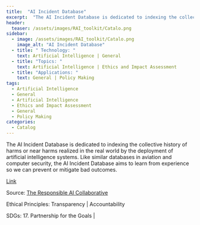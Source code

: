 ```yaml
---
title:  "AI Incident Database"  
excerpt:  "The AI Incident Database is dedicated to indexing the collective history of harm (...)"  
header:
  teaser: /assets/images/RAI_toolkit/Catalo.png
sidebar:
  - image: /assets/images/RAI_toolkit/Catalo.png
    image_alt: "AI Incident Database"
  - title: " Technology: "
    text: Artificial Intelligence | General
  - title: "Topics: " 
    text: Artificial Intelligence | Ethics and Impact Assessment
  - title: "Applications: " 
    text: General | Policy Making
tags:
  - Artificial Intelligence
  - General
  - Artificial Intelligence
  - Ethics and Impact Assessment
  - General
  - Policy Making
categories:
  - Catalog
---
```

The AI Incident Database is dedicated to indexing the collective history of harms or near harms realized in the real world by the deployment of artificial intelligence systems. Like similar databases in aviation and computer security, the AI Incident Database aims to learn from experience so we can prevent or mitigate bad outcomes.

[Link](https://incidentdatabase.ai)

Source: [The Responsible AI Collaborative](https://incidentdatabase.ai)

Ethical Principles: Transparency | Accountability

SDGs: 17. Partnership for the Goals | 
